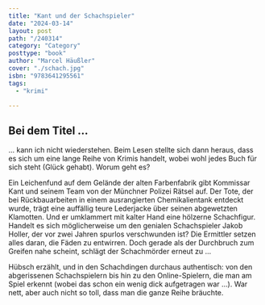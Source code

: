 ```yaml
---
title: "Kant und der Schachspieler"
date: "2024-03-14"
layout: post
path: "/240314"
category: "Category"
posttype: "book"
author: "Marcel Häußler"
cover: "./schach.jpg"
isbn: "9783641295561"
tags:
  - "krimi"

---
```

## Bei dem Titel ...

... kann ich nicht wiederstehen. Beim Lesen stellte sich dann heraus, dass es sich um eine lange Reihe von Krimis handelt, wobei wohl jedes Buch für sich steht (Glück gehabt). Worum geht es?

Ein Leichenfund auf dem Gelände der alten Farbenfabrik gibt Kommissar Kant und seinem Team von der Münchner Polizei Rätsel auf. Der Tote, der bei Rückbauarbeiten in einem ausrangierten Chemikalientank entdeckt wurde, trägt eine auffällig teure Lederjacke über seinen abgewetzten Klamotten. Und er umklammert mit kalter Hand eine hölzerne Schachfigur. Handelt es sich möglicherweise um den genialen Schachspieler Jakob Holler, der vor zwei Jahren spurlos verschwunden ist? Die Ermittler setzen alles daran, die Fäden zu entwirren. Doch gerade als der Durchbruch zum Greifen nahe scheint, schlägt der Schachmörder erneut zu ...

Hübsch erzählt, und in den Schachdingen durchaus authentisch: von den abgerissenen Schachspielern bis hin zu den Online-Spielern, die man am Spiel erkennt (wobei das schon ein wenig dick aufgetragen war ...). War nett, aber auch nicht so toll, dass man die ganze Reihe bräuchte.